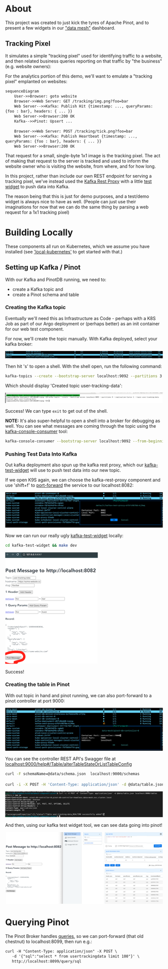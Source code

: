 # About
This project was created to just kick the tyres of Apache Pinot, and to present a few  widgets in our ["data mesh"](https://kindservices.github.io/idea-labs/data-mesh/about.html) dashboard.

## Tracking Pixel

It simulates a simple "tracking pixel" used for identifying traffic to a website, and then related business queries reporting on that traffic by "the business" (e.g. website owners):


For the analytics portion of this demo, we'll want to emulate a "tracking pixel" emplanted on websites:

```mermaid
sequenceDiagram
    User->>Browser: goto website 
    Browser->>Web Server: GET /tracking/img.png?foo=bar
    Web Server-->>Kafka: Publish Hit {timestamp: ..., queryParams: {foo : bar}, headers: { ... }}
    Web Server->>Browser:200 OK
    Kafka-->>Pinot: Upsert ...

    Browser->>Web Server: POST /tracking/tick.png?foo=bar
    Web Server-->>Kafka: Publish Heartbeat {timestamp: ..., queryParams: {foo : bar}, headers: { ... }}
    Web Server->>Browser:200 OK
```

That request for a small, single-byte 1x1 image is the tracking pixel. The act of making that request to the server is tracked and used to inform the website owner who is visiting the website, from where, and for how long.

In this project, rather than include our own REST endpoint for serving a tracking pixel, we've instead used the [Kafka Rest Proxy](https://docs.confluent.io/platform/current/kafka-rest/api.html) with a little [test widget](./kafka-test-widget/README.md) to push data into Kafka.

The reason being that this is just for demo purposes, and a test/demo widget is always nice to have as well. (People can just use their imaginations for now that we can do the same thing by parsing a web request for a 1x1 tracking pixel)

# Building Locally

These components all run on Kubernetes, which we assume you have installed (see ['local-kubernetes'](https://github.com/kindservices/local-kubernetes) to get started with that.)


## Setting up Kafka / Pinot

With our Kafka and PinotDB running, we need to:
 * create a Kafka topic and
 * create a Pinot schema and table


### Creating the Kafka topic
Eventually we'll need this as Infrastructure as Code - perhaps with a K8S Job as part of our Argo deployment or (perhaps better) as an init container for our web test component.

For now, we'll create the topic manually. With Kafka deployed, select your kafka broker:

![K9S Kafka Broker](./docs/k9s-kafka-broker.png)

Then hit 's' to open a shell. With the shell open, run the following command:
```bash
kafka-topics --create --bootstrap-server localhost:9092 --partitions 3 --replication-factor 1 --topic user-tracking-data
```
Which should display 'Created topic user-tracking-data':

![Create Kafka Topic](./docs/create-kafka-topic.png)

Success! We can type `exit` to get out of the shell.


**NOTE:**
It's also super-helpful to open a shell into a broker for debugging as well. 
You can see what messages are coming through the topic using the [kafka-console-consumer](https://kafka.apache.org/quickstart) tool:
```bash
kafka-console-consumer --bootstrap-server localhost:9092 --from-beginning --property print.key=true --topic user-tracking-data
```

### Pushing Test Data Into Kafka

Out kafka deployment also spun up the kafka rest proxy, which our [kafka-test-widget](./kafka-test-widget/README.md) will use to push test data into our new topic.

If we open K9S again, we can choose the kafka-rest-proxy component and use 'shift+f' to [port-forward](https://kubernetes.io/docs/tasks/access-application-cluster/port-forward-access-application-cluster/) the service to our localhost:8082:

![Port Forward](./docs/kafka-rest-port-forward.png)

Now we can run our really ugly [kafka-test-widget](./kafka-test-widget/README.md) locally:

```bash 
cd kafka-test-widget && make dev
```

![Publish Data](./docs/kafka-test-publish.png)

Success!

### Creating the table in Pinot

With out topic in hand and pinot running, we can also port-forward to a pinot controller at port 9000:

![Port forward pinot](./docs/port-forward-pinot.png)

You can see the controller REST API's Swagger file at [localhost:9000/help#/Table/alterTableStateOrListTableConfig](http://localhost:9000/help#/Table/alterTableStateOrListTableConfig)

```bash
curl -F schemaName=@data/schema.json  localhost:9000/schemas

curl -i -X POST -H 'Content-Type: application/json' -d @data/table.json localhost:9000/tables
```

![Added table](./docs/added-table.png)

And then, using our kafka test widget tool, we can see data going into pinot!

![Data Pinot](./docs/pinot-data.png)

# Querying Pinot

The Pinot Broker handles [queries](https://docs.pinot.apache.org/users/api/querying-pinot-using-standard-sql), so we can port-forward (that old chestnut) to localhost:8099, then run e.g.:

```
curl -H "Content-Type: application/json" -X POST \
   -d '{"sql":"select * from usertrackingdata limit 100"}' \
   http://localhost:8099/query/sql
```